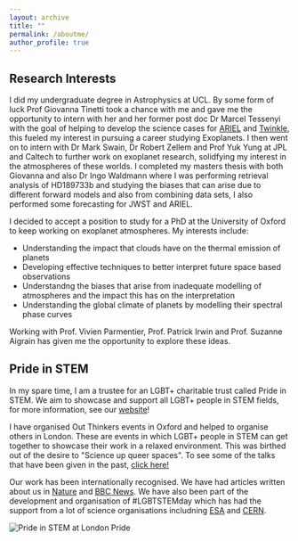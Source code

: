 ```yaml
---
layout: archive
title: ""
permalink: /aboutme/
author_profile: true
---
```


## Research Interests
I did my undergraduate degree in Astrophysics at UCL. By some form of luck Prof Giovanna Tinetti took a chance with me and gave me the opportunity to intern with her and her former post doc Dr Marcel Tessenyi with the goal of helping to develop the science cases for [ARIEL](https://arielmission.space/) and [Twinkle](http://www.twinkle-spacemission.co.uk/), this fueled my interest in pursuing a career studying Exoplanets. I then went on to intern with Dr Mark Swain, Dr Robert Zellem and Prof Yuk Yung at JPL and Caltech to further work on exoplanet research, solidfying my interest in the atmospheres of these worlds. I completed my masters thesis with both Giovanna and also Dr Ingo Waldmann where I was performing retrieval analysis of HD189733b and studying the biases that can arise due to different forward models and also from combining data sets, I also performed some forecasting for JWST and ARIEL.

I decided to accept a position to study for a PhD at the University of Oxford to keep working on exoplanet atmospheres. My interests include:
- Understanding the impact that clouds have on the thermal emission of planets 
- Developing effective techniques to better interpret future space based observations
- Understandng the biases that arise from inadequate modelling of atmospheres and the impact this has on the interpretation
- Understanding the global climate of planets by modelling their spectral phase curves

Working with Prof. Vivien Parmentier, Prof. Patrick Irwin and Prof. Suzanne Aigrain has given me the opportunity to explore these ideas.

## Pride in STEM
In my spare time, I am a trustee for an LGBT+ charitable trust called Pride in STEM. We aim to showcase and support all LGBT+ people in STEM fields, for more information, see our [website](https://prideinstem.org)!

I have organised Out Thinkers events in Oxford and helped to organise others in London. These are events in which LGBT+ people in STEM can get together to showcase their work in a relaxed environment. This was birthed out of the desire to "Science up queer spaces". To see some of the talks that have been given in the past, [click here!](https://prideinstem.org/out-thinkers/)

Our work has been internationally recognised. We have had articles written about us in [Nature](https://www.nature.com/articles/d41586-019-02022-8?utm_source=twt_nnc&utm_medium=social&utm_campaign=naturenews&sf215296903=1) and [BBC News](https://www.bbc.co.uk/news/science-environment-48884806). We have also been part of the development and organisation of #LGBTSTEMday which has had the support from a lot of science organisations includning [ESA](https://twitter.com/esa/status/1147069791041142784?s=20) and [CERN](https://home.cern/news/news/cern/celebrating-diversity-science).

![Pride in STEM at London Pride](https://scontent-lhr3-1.xx.fbcdn.net/v/t1.0-9/36830204_10157687388734741_8961550671576825856_o.jpg?_nc_cat=103&_nc_ohc=0FqRMXa_TvQAQk9ZFe3_VIUuvOY7vuShxx3Aq04SyurBY5eKGZmnfypRQ&_nc_ht=scontent-lhr3-1.xx&oh=291600f59a887d6a80059916df2d1b02&oe=5E4A5CE6)
